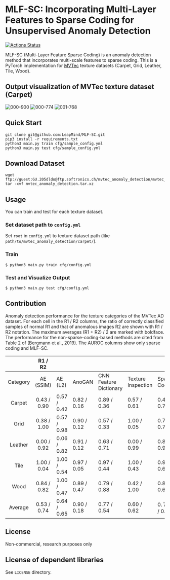 # MLF-SC: Incorporating Multi-Layer Features to Sparse Coding for Unsupervised Anomaly Detection

[![Actions Status](https://github.com/LeapMind/MLF-SC/workflows/MLF-SC/badge.svg)](https://github.com/LeapMind/MLF-SC/actions)

MLF-SC (Multi-Layer Feature Sparse Coding) is an anomaly detection method that incorporates multi-scale features to sparse coding.
This is a PyTorch implementation for [MVTec](https://www.mvtec.com/company/research/datasets/mvtec-ad/) texture datasets (Carpet, Grid, Leather, Tile, Wood).

## Output visualization of MVTec texture dataset (Carpet)

![000-900](https://user-images.githubusercontent.com/46925310/79444545-4399a500-8016-11ea-9ef0-14f72f2c47ee.png)
![000-774](https://user-images.githubusercontent.com/46925310/79444575-4bf1e000-8016-11ea-803a-410cc9623621.png)
![001-768](https://user-images.githubusercontent.com/46925310/79444703-7cd21500-8016-11ea-9250-b51a7f6fae09.png)

## Quick Start
```
git clone git@github.com:LeapMind/MLF-SC.git
pip3 install -r requirements.txt
python3 main.py train cfg/sample_config.yml
python3 main.py test cfg/sample_config.yml
```

## Download Dataset
```
wget ftp://guest:GU.205dldo@ftp.softronics.ch/mvtec_anomaly_detection/mvtec_anomaly_detection.tar.xz
tar -xvf mvtec_anomaly_detection.tar.xz 
```

## Usage
You can train and test for each texture dataset.

### Set dataset path to `config.yml`
Set `root` in `config.yml` to texture dataset path (like `path/to/mvtec_anomaly_detection/carpet/`).  

### Train
```
$ python3 main.py train cfg/config.yml
```

### Test and Visualize Output
```
$ python3 main.py test cfg/config.yml
```

## Contribution

Anomaly detection performance for the texture categories of the MVTec AD dataset. For each cell in the R1 / R2 columns, the ratio of correctly classified samples of normal R1 and that of anomalous images R2 are shown with R1 / R2 notation.  The maximum averages (R1 + R2) / 2 are marked with boldface. The performance for the non-sparse-coding-based methods are cited from Table 2 of (Bergmann et al., 2019). The AUROC columns show only sparse coding and MLF-SC.

|   | R1 / R2 |  |  |  |  |  |  | AUROC |  |
| :---: | :---: | --- | --- | --- | --- | --- | --- | :---: | --- |
|  Category | AE (SSIM) | AE (L2) | AnoGAN | CNN<br/>Feature Dictionary | Texture<br/>Inspection | Sparse<br/>Coding | MLF-SC<br/>(Proposed) | Sparse<br/>Coding | MLF-SC<br/>(Proposed) |
|  Carpet | 0.43 / 0.90 | 0.57 / 0.42 | 0.82 / 0.16 | 0.89 / 0.36 | 0.57 / 0.61 | 0.43 / 0.79 | **1.00 / 0.98** | 0.58 | **0.99** |
|  Grid | 0.38 / 1.00 | 0.57 / 0.98 | 0.90 / 0.12 | 0.57 / 0.33 | 1.00 / 0.05 | 0.76 / 0.72 | **1.00 / 0.88** | 0.89 | **0.97** |
|  Leather | 0.00 / 0.92 | 0.06 / 0.82 | 0.91 / 0.12 | 0.63 / 0.71 | 0.00 / 0.99 | 0.84 / 0.96 | **0.97 / 0.97** | 0.95 | **0.99** |
|  Tile | 1.00 / 0.04 | 1.00 / 0.54 | 0.97 / 0.05 | 0.97 / 0.44 | 1.00 / 0.43 | 0.94 / 0.60 | **0.94 / 0.76** | 0.86 | **0.92** |
|  Wood | 0.84 / 0.82 | 1.00 / 0.47 | 0.89 / 0.47 | 0.79 / 0.88 | 0.42 / 1.00 | 0.84 / 0.60 | **0.95 / 0.98** | 0.97 | **0.99** |
|  Average | 0.53 / 0.74 | 0.64 / 0.65 | 0.90 / 0.18 | 0.77 / 0.54 | 0.60 / 0.62 | 0.７６ / 0.81 | **0.97 / 0.91** | 0.85 | **0.97** |

## License
Non-commercial, research purposes only

## License of dependent libraries
See `LICENSE` directory.
